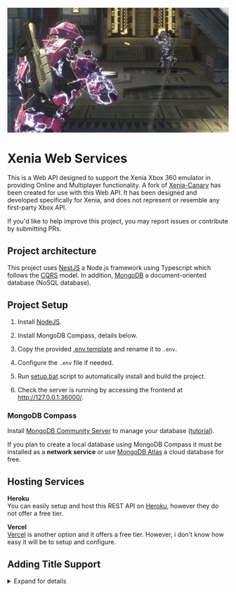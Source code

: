 ![hero](hero.jpg)

# Xenia Web Services

This is a Web API designed to support the Xenia Xbox 360 emulator in providing Online and Multiplayer functionality. A fork of [Xenia-Canary](https://github.com/AdrianCassar/xenia-canary/tree/netplay_canary_experimental#netplay-fork) has been created for use with this Web API.
It has been designed and developed specifically for Xenia, and does not represent or resemble any first-party Xbox API.

If you'd like to help improve this project, you may report issues or contribute by submitting PRs.

## Project architecture

This project uses [NestJS](https://nestjs.com/) a Node.js framework using Typescript which follows the [CQRS](https://docs.nestjs.com/recipes/cqrs) model. In addition, [MongoDB](https://www.mongodb.com/) a document-oriented database (NoSQL database).

## Project Setup

1. Install [NodeJS](https://nodejs.org/).

2. Install MongoDB Compass, details below.

2. Copy the provided [.env.template](/.env.template) and rename it to `.env`.

3. Configure the `.env` file if needed.

4. Run [setup.bat](/setup.bat) script to automatically install and build the project.

5. Check the server is running by accessing the frontend at http://127.0.0.1:36000/.

### MongoDB Compass
Install [MongoDB Community Server](https://www.mongodb.com/try/download/community) to manage your database ([tutorial](https://www.youtube.com/watch?v=gDOKSgqM-bQ)).

If you plan to create a local database using MongoDB Compass it must be installed as a **network service** or use [MongoDB Atlas](https://www.mongodb.com/atlas/database) a cloud database for free.

## Hosting Services

**Heroku**\
You can easily setup and host this REST API on [Heroku](https://www.heroku.com/), however they do not offer a free tier.

**Vercel**\
[Vercel](https://vercel.com/) is another option and it offers a free tier. However, i don't know how easy it will be to setup and configure.

## Adding Title Support

<details>
  <summary>Expand for details</summary>

If you would like to add a title to this API, check out the `titles` folder for examples!

Titles can provide a 'title server' address, which is basically an IP address the game will try to connect to and use as a game-server. Not all games use the 'title server' system.

Titles can also provide 'port mappings', wherein you can reroute game ports for title servers or player communication. We recommend using ports 3600X for players and 3601X for title servers. If a title uses a random port, this can be captured as port 0, and mapped accordingly.

Port mappings are not a requirement it's an optional feature. It may be useful to map ports which conflict with Windows or Linux. Some titles may fail to work if ports are changed for example Source Engine games.

To find the ports the title opens you can use [cports](https://www.nirsoft.net/utils/cports.html) and filter by process or you can search through ```xenia.log``` with ```logging = true```.

Titles must provide leaderboard configuration to push statistics to the API. This is more complicated and takes trial and error. I'd recommend self-hosting the API to debug this.

Finally, you can also throw any title-specific netplay related patches in the `patches` folder!
</details>
